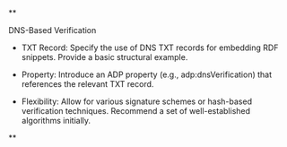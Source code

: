 **

DNS-Based Verification

-   TXT Record: Specify the use of DNS TXT records for embedding RDF snippets. Provide a basic structural example.
    
-   Property: Introduce an ADP property (e.g., adp:dnsVerification) that references the relevant TXT record.
    
-   Flexibility: Allow for various signature schemes or hash-based verification techniques. Recommend a set of well-established algorithms initially.
    

**